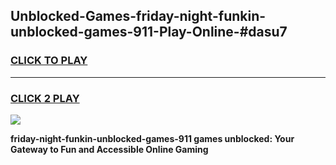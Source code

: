 
## Unblocked-Games-friday-night-funkin-unblocked-games-911-Play-Online-#dasu7
<h3>
<a href="https://premium.freeplayer.one?title=friday-night-funkin-unblocked-games-911&ref=27F">CLICK TO PLAY</a></h3>
<hr>

<h3>
<a href="https://premium.freeplayer.one?title=friday-night-funkin-unblocked-games-911&ref=27F">CLICK 2 PLAY</a>
  
</h3>

<a href="https://premium.freeplayer.one?title=friday-night-funkin-unblocked-games-911&ref=27F"><img src="https://clearcache.store/games.png"></a>


**friday-night-funkin-unblocked-games-911 games unblocked: Your Gateway to Fun and Accessible Online Gaming**
